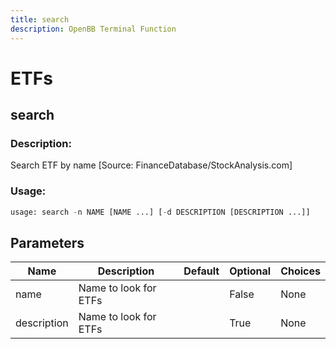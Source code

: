 ```yaml
---
title: search
description: OpenBB Terminal Function
---
```


# ETFs

## search

### Description: 

Search ETF by name [Source: FinanceDatabase/StockAnalysis.com]

### Usage: 
```python
usage: search -n NAME [NAME ...] [-d DESCRIPTION [DESCRIPTION ...]]
```

## Parameters

| Name | Description | Default | Optional | Choices |
| ---- | ----------- | ------- | -------- | ------- |
| name | Name to look for ETFs |  | False | None |
| description | Name to look for ETFs |  | True | None |


